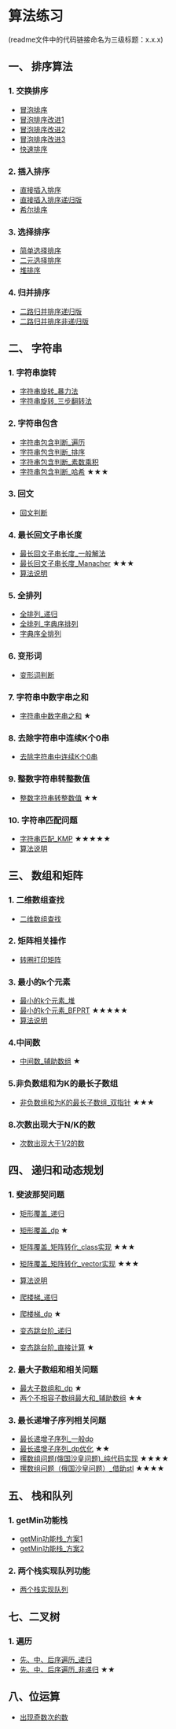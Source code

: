 算法练习
===============
(readme文件中的代码链接命名为三级标题：x.x.x)
## 一、 排序算法
### 1. 交换排序  
 - [冒泡排序][1.1.1]      
- [冒泡排序改进1][1.1.2]
- [冒泡排序改进2][1.1.3]
- [冒泡排序改进3][1.1.4]
 - [快速排序][1.1.5]     

### 2. 插入排序
 - [直接插入排序][1.2.1]
- [直接插入排序递归版][1.2.2]
 - [希尔排序][1.2.3]

### 3. 选择排序
 - [简单选择排序][1.3.1]
- [二元选择排序][1.3.2]
 - [堆排序][1.3.3]
 
### 4. 归并排序
 - [二路归并排序递归版][1.4.1]
 - [二路归并排序非递归版][1.4.2]

## 二、 字符串
### 1. 字符串旋转  
- [字符串旋转_暴力法][2.1.1]
- [字符串旋转_三步翻转法][2.1.2]

### 2. 字符串包含  
 - [字符串包含判断_遍历][2.2.1]
 - [字符串包含判断_排序][2.2.2]
 - [字符串包含判断_素数乘积][2.2.3]
 - [字符串包含判断_哈希][2.2.4]   ★★★    

### 3. 回文  
 - [回文判断][2.3.1]

### 4. 最长回文子串长度  
 - [最长回文子串长度_一般解法][2.4.1]
 - [最长回文子串长度_Manacher][2.4.2]  ★★★   
- [算法说明][1001]    

### 5. 全排列
 - [全排列_递归][2.5.1] 
 - [全排列_字典序排列][2.5.2]
 - [字典序全排列][2.5.3]

### 6. 变形词
 - [变形词判断][2.6.1]

### 7. 字符串中数字串之和
 - [字符串中数字串之和][2.7.1] ★  

### 8. 去除字符串中连续K个0串
 - [去除字符串中连续K个0串][2.8.1]
 
### 9. 整数字符串转整数值
 - [整数字符串转整数值][2.9.1] ★★   

### 10. 字符串匹配问题
 - [字符串匹配_KMP][2.10.1]  ★★★★★
- [算法说明][1004]
 

## 三、 数组和矩阵
### 1. 二维数组查找  
 - [二维数组查找][3.1.1]
 
### 2. 矩阵相关操作
 - [转圈打印矩阵][3.2.1]
 
### 3. 最小的k个元素
 - [最小的k个元素_堆][3.3.1]
 - [最小的k个元素_BFPRT][3.3.2]  ★★★★★
- [算法说明][1003]

### 4.中间数
 - [中间数_辅助数组][3.4.1]  ★ 

### 5.非负数组和为K的最长子数组
 - [非负数组和为K的最长子数组_双指针][3.5.1]  ★★★

### 8.次数出现大于N/K的数
 - [次数出现大于1/2的数][3.8.1]

## 四、 递归和动态规划
### 1. 斐波那契问题
 - [矩形覆盖_递归][4.1.1]
 - [矩形覆盖_dp][4.1.2]  ★ 
 - [矩阵覆盖_矩阵转化_class实现][4.1.3.1]  ★★★
 - [矩阵覆盖_矩阵转化_vector实现][4.1.3.2]  ★★★
- [算法说明][1002]
 - [爬楼梯_递归][4.1.4]
 - [爬楼梯_dp][4.1.5]  ★ 
 
 - [变态跳台阶_递归][4.1.7]
 - [变态跳台阶_直接计算][4.1.8]  ★ 

### 2. 最大子数组和相关问题
 - [最大子数组和_dp][4.2.1]  ★ 
 - [两个不相容子数组最大和_辅助数组][4.2.2] ★★   
 
### 3. 最长递增子序列相关问题
 - [最长递增子序列_一般dp][4.3.1]
 - [最长递增子序列_dp优化][4.3.2] ★★   
 - [摞数组问题(俄国沙皇问题)_纯代码实现][4.3.3] ★★★★
 - [摞数组问题（俄国沙皇问题）_借助stl][4.3.4] ★★★★
 
## 五、 栈和队列
### 1. getMin功能栈
 - [getMin功能栈_方案1][5.1.1]
 - [getMin功能栈_方案2][5.1.2]
 
### 2. 两个栈实现队列功能
 - [两个栈实现队列][5.2.1]
  
## 七、二叉树
### 1. 遍历
 - [先、中、后序遍历_递归][7.1.1]
 - [先、中、后序遍历_非递归][7.1.2] ★★   
 
## 八、位运算
 - [出现奇数次的数][8.1.1]


[1.1.1]:https://github.com/lawlite19/AlgorithmExerises/blob/master/一、排序算法/1.交换排序/冒泡排序.cpp
[1.1.2]:https://github.com/lawlite19/AlgorithmExercises/blob/master/一、排序算法/1.交换排序/冒泡排序改进1.cpp
[1.1.3]:https://github.com/lawlite19/AlgorithmExercises/blob/master/一、排序算法/1.交换排序/冒泡排序改进2.cpp
[1.1.4]:https://github.com/lawlite19/AlgorithmExercises/blob/master/一、排序算法/1.交换排序/冒泡排序改进3.cpp
[1.1.5]:https://github.com/lawlite19/AlgorithmExercises/blob/master/一、排序算法/1.交换排序/快速排序.cpp
[1.2.1]:https://github.com/lawlite19/AlgorithmExercises/blob/master/一、排序算法/2.插入排序/直接插入排序.cpp
[1.2.2]:https://github.com/lawlite19/AlgorithmExercises/blob/master/一、排序算法/2.插入排序/直接插入排序递归版.cpp
[1.2.3]:https://github.com/lawlite19/AlgorithmExercises/blob/master/一、排序算法/2.插入排序/希尔排序.cpp
[1.3.1]:https://github.com/lawlite19/AlgorithmExercises/blob/master/一、排序算法/3.选择排序/简单选择排序.cpp
[1.3.2]:https://github.com/lawlite19/AlgorithmExercises/blob/master/一、排序算法/3.选择排序/简单选择排序改进.cpp
[1.3.3]:https://github.com/lawlite19/AlgorithmExercises/blob/master/一、排序算法/3.选择排序/堆排序.cpp
[1.4.1]:https://github.com/lawlite19/AlgorithmExercises/blob/master/一、排序算法/4.归并排序/二路归并排序_递归版.cpp
[1.4.2]:https://github.com/lawlite19/AlgorithmExercises/blob/master/一、排序算法/4.归并排序/二路归并排序_非递归.cpp


[2.1.1]:https://github.com/lawlite19/AlgorithmExercises/blob/master/二、字符串/1.字符串旋转/字符串旋转_暴力法.cpp
[2.1.2]:https://github.com/lawlite19/AlgorithmExercises/blob/master/二、字符串/1.字符串旋转/字符串旋转_三步翻转法.cpp
[2.2.1]:https://github.com/lawlite19/AlgorithmExercises/blob/master/二、字符串/2.字符串包含判断/字符串包含判断_暴力法.cpp
[2.2.2]:https://github.com/lawlite19/AlgorithmExercises/blob/master/二、字符串/2.字符串包含判断/字符串包含_排序法.cpp
[2.2.3]:https://github.com/lawlite19/AlgorithmExercises/blob/master/二、字符串/2.字符串包含判断/字符串包含判断_素数.cpp
[2.2.4]:https://github.com/lawlite19/AlgorithmExercises/blob/master/二、字符串/2.字符串包含判断/字符串包含判断_哈希.cpp
[2.3.1]:https://github.com/lawlite19/AlgorithmExercises/blob/master/二、字符串/3.回文判断/回文判断.cpp
[2.4.1]:https://github.com/lawlite19/AlgorithmExercises/blob/master/二、字符串/4.最长回文子串/最长回文子串_一般解法.cpp
[2.4.2]:https://github.com/lawlite19/AlgorithmExercises/blob/master/二、字符串/4.最长回文子串/最长回文子串_Manacher.cpp
[2.5.1]:https://github.com/lawlite19/AlgorithmExercises/blob/master/二、字符串/5.全排列/全排列_递归.cpp
[2.5.2]:https://github.com/lawlite19/AlgorithmExercises/blob/master/二、字符串/5.全排列/全排列_字典序排列.cpp
[2.5.3]:https://github.com/lawlite19/AlgorithmExercises/blob/master/二、字符串/5.全排列/字典序全排列.cpp
[2.6.1]:https://github.com/lawlite19/AlgorithmExercises/blob/master/二、字符串/6.变形词/变形词判断.cpp
[2.7.1]:https://github.com/lawlite19/AlgorithmExercises/blob/master/二、字符串/7.字符串中数字串求和/字符串中数字串求和.cpp
[2.8.1]:https://github.com/lawlite19/AlgorithmExercises/blob/master/二、字符串/8.去除字符串中连续K个0子串/去除字符串中连续K个0子串.cpp
[2.9.1]:https://github.com/lawlite19/AlgorithmExercises/blob/master/二、字符串/9.整数字符串转为整数值/整数字符串转为整数值.cpp
[2.10.1]:https://github.com/lawlite19/AlgorithmExercises/blob/master/二、字符串/10.字符串匹配问题/字符串匹配_KMP.cpp


[3.1.1]:https://github.com/lawlite19/AlgorithmExercises/blob/master/三、数组和矩阵/1.查找/二维数组的查找.cpp
[3.2.1]:https://github.com/lawlite19/AlgorithmExercises/blob/master/三、数组和矩阵/2.矩阵操作/转圈打印矩阵.cpp
[3.3.1]:https://github.com/lawlite19/AlgorithmExercises/blob/master/三、数组和矩阵/3.最小的K个数/最小的K个数_堆.cpp
[3.3.2]:https://github.com/lawlite19/AlgorithmExercises/blob/master/三、数组和矩阵/3.最小的K个数/最小的K个数_BFPRT算法.cpp
[3.4.1]:https://github.com/lawlite19/AlgorithmExercises/blob/master/三、数组和矩阵/4.中间数/中间数_辅助数组.cpp
[3.5.1]:https://github.com/lawlite19/AlgorithmExercises/blob/master/三、数组和矩阵/5.非负数组和为K的最长子数组/非负数组和为K的最长子数组_双指针.cpp

[3.8.1]:https://github.com/lawlite19/AlgorithmExercises/blob/master/三、数组和矩阵/8.数组中出现次数大于N除以K的数/出现次数大于一半的数.cpp

[4.1.1]:https://github.com/lawlite19/AlgorithmExercises/blob/master/四、递归和动态规划/1.斐波那契问题/矩形覆盖_递归.cpp
[4.1.2]:https://github.com/lawlite19/AlgorithmExercises/blob/master/四、递归和动态规划/1.斐波那契问题/矩阵覆盖_dp.cpp
[4.1.3.1]:https://github.com/lawlite19/AlgorithmExercises/blob/master/四、递归和动态规划/1.斐波那契问题/矩阵覆盖_矩阵转化_class.cpp
[4.1.3.2]:https://github.com/lawlite19/AlgorithmExercises/blob/master/四、递归和动态规划/1.斐波那契问题/矩阵覆盖_矩阵转化_vector.cpp
[4.1.4]:https://github.com/lawlite19/AlgorithmExercises/blob/master/四、递归和动态规划/1.斐波那契问题/爬楼梯问题_递归.cpp
[4.1.5]:https://github.com/lawlite19/AlgorithmExercises/blob/master/四、递归和动态规划/1.斐波那契问题/爬楼梯问题_dp.cpp
[4.1.7]:https://github.com/lawlite19/AlgorithmExercises/blob/master/四、递归和动态规划/1.斐波那契问题/变态跳台阶_递归.cpp
[4.1.8]:https://github.com/lawlite19/AlgorithmExercises/blob/master/四、递归和动态规划/1.斐波那契问题/变态跳台阶_计算.cpp

[4.2.1]:https://github.com/lawlite19/AlgorithmExercises/blob/master/四、递归和动态规划/2.最大子数组和相关问题/最大子数组和.cpp
[4.2.2]:https://github.com/lawlite19/AlgorithmExercises/blob/master/四、递归和动态规划/2.最大子数组和相关问题/两个子数组最大和.cpp


[4.3.1]:https://github.com/lawlite19/AlgorithmExercises/blob/master/四、递归和动态规划/3.最长递增子序列相关问题/最长递增子序列_一般dp.cpp
[4.3.2]:https://github.com/lawlite19/AlgorithmExercises/blob/master/四、递归和动态规划/3.最长递增子序列相关问题/最长递增子序列_dp优化.cpp
[4.3.3]:https://github.com/lawlite19/AlgorithmExercises/blob/master/四、递归和动态规划/3.最长递增子序列相关问题/摞数组问题_自定义class.cpp
[4.3.4]:https://github.com/lawlite19/AlgorithmExercises/blob/master/四、递归和动态规划/3.最长递增子序列相关问题/摞数组问题_借助stl.cpp


[5.1.1]:https://github.com/lawlite19/AlgorithmExercises/blob/master/五、栈和队列/1.getMin功能栈/getMin功能栈_方案1.cpp
[5.1.2]:https://github.com/lawlite19/AlgorithmExercises/blob/master/五、栈和队列/1.getMin功能栈/getMin功能栈_方案2.cpp
[5.2.1]:https://github.com/lawlite19/AlgorithmExercises/blob/master/五、栈和队列/2.两个栈实现队列功能/两个栈实现队列.cpp


[7.1.1]:https://github.com/lawlite19/AlgorithmExercises/blob/master/七、二叉树/1.二叉树的遍历/二叉树先中后序遍历_递归.cpp
[7.1.2]:https://github.com/lawlite19/AlgorithmExercises/blob/master/七、二叉树/1.二叉树的遍历/二叉树先中后序遍历_非递归.cpp


[8.1.1]:https://github.com/lawlite19/AlgorithmExercises/blob/master/八、位运算/1.出现奇数次的数/出现奇数次的数.cpp




[1001]:https://github.com/lawlite19/AlgorithmExercises/blob/master/零、算法说明/Manacher.md
[1002]:https://github.com/lawlite19/AlgorithmExercises/blob/master/零、算法说明/Fibonacci.md
[1003]:https://github.com/lawlite19/AlgorithmExercises/blob/master/零、算法说明/BFPRT.md
[1004]:https://github.com/lawlite19/AlgorithmExercises/blob/master/零、算法说明/KMP.md
